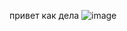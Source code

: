 привет как дела
![image](https://github.com/user-attachments/assets/04c6ede6-f924-41d7-9b78-15aa440df292)
